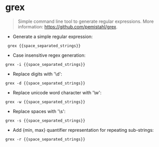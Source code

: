 # grex

> Simple command line tool to generate regular expressions.
> More information: <https://github.com/pemistahl/grex>.

- Generate a simple regular expression:

` grex {{space_separated_strings}}`

- Case insensitive regex generation:

`grex -i {{space_separated_strings}}`

- Replace digits with '\d':

`grex -d {{space_separated_strings}}`

- Replace unicode word character with '\w':

`grex -w {{space_separated_strings}}`

- Replace spaces with '\s':

`grex -s {{space_separated_strings}}`

- Add {min, max} quantifier representation for repeating sub-strings:

`grex -r {{space_separated_strings}}`
